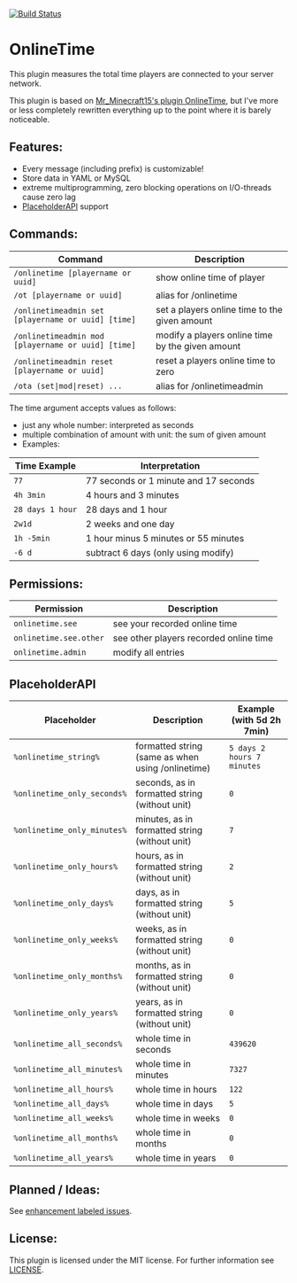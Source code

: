[![Build Status](https://travis-ci.org/seyfahni/OnlineTime.svg?branch=master)](https://travis-ci.org/seyfahni/OnlineTime)

# OnlineTime

This plugin measures the total time players are connected to your server network.

This plugin is based on [Mr_Minecraft15's plugin OnlineTime](https://github.com/MarvinKlar/OnlineTime), but I've more or less completely rewritten everything up to the point where it is barely noticeable.

## Features:
- Every message (including prefix) is customizable!
- Store data in YAML or MySQL
- extreme multiprogramming, zero blocking operations on I/O-threads cause zero lag
- [PlaceholderAPI](https://www.spigotmc.org/resources/placeholderapi.6245/) support

## Commands:
| Command                                            | Description                                      |
| -------------------------------------------------- | ------------------------------------------------ |
| `/onlinetime [playername or uuid]`                 | show online time of player                       |
| `/ot [playername or uuid]`                         | alias for /onlinetime                            |
| `/onlinetimeadmin set [playername or uuid] [time]` | set a players online time to the given amount    |
| `/onlinetimeadmin mod [playername or uuid] [time]` | modify a players online time by the given amount |
| `/onlinetimeadmin reset [playername or uuid]`      | reset a players online time to zero              |
| `/ota (set\|mod\|reset) ...`                       | alias for /onlinetimeadmin                       |

The time argument accepts values as follows:
- just any whole number: interpreted as seconds
- multiple combination of amount with unit: the sum of given amount
- Examples:

| Time Example     | Interpretation                        |
| ---------------- | ------------------------------------- |
| `77`             | 77 seconds or 1 minute and 17 seconds |
| `4h 3min`        | 4 hours and 3 minutes                 |
| `28 days 1 hour` | 28 days and 1 hour                    |
| `2w1d`           | 2 weeks and one day                   |
| `1h -5min`       | 1 hour minus 5 minutes or 55 minutes  |
| `-6 d`           | subtract 6 days (only using modify)   |


## Permissions:
| Permission             | Description                            |
| ---------------------- | -------------------------------------- |
| `onlinetime.see`       | see your recorded online time          |
| `onlinetime.see.other` | see other players recorded online time |
| `onlinetime.admin`     | modify all entries                     |

## PlaceholderAPI
| Placeholder                 | Description                                       | Example (with 5d 2h 7min)   |
| --------------------------- | ------------------------------------------------- | --------------------------- |
| `%onlinetime_string%`       | formatted string (same as when using /onlinetime) | `5 days 2 hours 7 minutes`  |
| `%onlinetime_only_seconds%` | seconds, as in formatted string (without unit)    | `0`                         |
| `%onlinetime_only_minutes%` | minutes, as in formatted string (without unit)    | `7`                         |
| `%onlinetime_only_hours%`   | hours, as in formatted string (without unit)      | `2`                         |
| `%onlinetime_only_days%`    | days, as in formatted string (without unit)       | `5`                         |
| `%onlinetime_only_weeks%`   | weeks, as in formatted string (without unit)      | `0`                         |
| `%onlinetime_only_months%`  | months, as in formatted string (without unit)     | `0`                         |
| `%onlinetime_only_years%`   | years, as in formatted string (without unit)      | `0`                         |
| `%onlinetime_all_seconds%`  | whole time in seconds                             | `439620`                    |
| `%onlinetime_all_minutes%`  | whole time in minutes                             | `7327`                      |
| `%onlinetime_all_hours%`    | whole time in hours                               | `122`                       |
| `%onlinetime_all_days%`     | whole time in days                                | `5`                         |
| `%onlinetime_all_weeks%`    | whole time in weeks                               | `0`                         |
| `%onlinetime_all_months%`   | whole time in months                              | `0`                         |
| `%onlinetime_all_years%`    | whole time in years                               | `0`                         |

## Planned / Ideas:

See [enhancement labeled issues](https://github.com/seyfahni/OnlineTime/labels/enhancement).

## License:
This plugin is licensed under the MIT license. For further information see [LICENSE](https://github.com/seyfahni/OnlineTime/blob/master/LICENSE).
